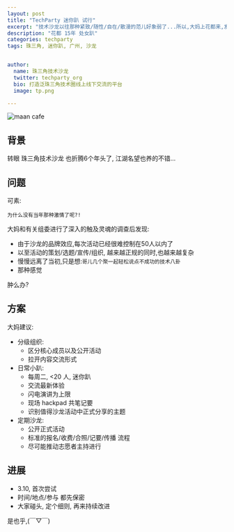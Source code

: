 ```yaml
---
layout: post
title: "TechParty 迷你趴 试行"
excerpt: "技术沙龙以往那种紧致/随性/自在/散漫的范儿好象弱了...所以,大妈上花都来,发动老鲜肉们,重新营造起来,并升级小沙龙为 迷你趴, 详细的,可能下周才可知, 明天,先试行一次."
description: "花都 15年 处女趴"
categories: techparty
tags: 珠三角, 迷你趴, 广州, 沙龙


author:
  name: 珠三角技术沙龙
  twitter: techparty_org
  bio: 打造泛珠三角技术圈线上线下交流的平台
  image: tp.png

---
```


![maan cafe](http://www.coffeeofchina.com/images/ppjs.jpg)

## 背景

转眼 珠三角技术沙龙 也折腾6个年头了,
江湖名望也养的不错...

## 问题

可素:

    为什么没有当年那种激情了呢?!


大妈和有关组委进行了深入的触及灵魂的调查后发现:

- 由于沙龙的品牌效应,每次活动已经很难控制在50人以内了
- 以至活动的策划/选题/宣传/组织, 越来越正规的同时,也越来越复杂
- 慢慢远离了当初,只是想:`哥儿几个聚一起轻松说点不成功的技术八卦`
- 那种感觉


肿么办?

## 方案

大妈建议:

- 分级组织:
    + 区分核心成员以及公开活动
    + 拉开内容交流形式
- 日常小趴:
    + 每周二, <20 人, 迷你趴
    + 交流最新体验
    + 闪电演讲为上限
    + 现场 hackpad 共笔记要
    + 识别值得沙龙活动中正式分享的主题
- 定期沙龙:
    + 公开正式活动
    + 标准的报名/收费/合照/记要/传播 流程
    + 尽可能推动志愿者主持进行

## 进展

- 3.10, 首次尝试
- 时间/地点/参与 都先保密
- 大家碰头, 定个细则, 再来持续改进


是也乎,(￣▽￣)